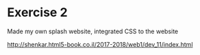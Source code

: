 # Exercise 2
Made my own splash website, integrated CSS to the website

http://shenkar.html5-book.co.il/2017-2018/web1/dev_11/index.html